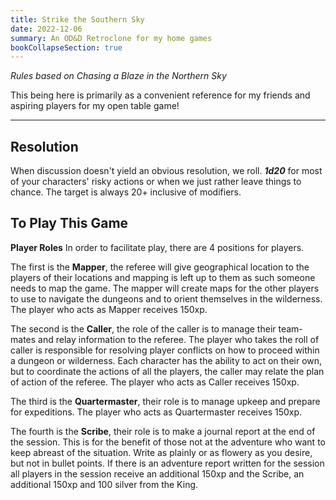 ```yaml
---
title: Strike the Southern Sky
date: 2022-12-06
summary: An OD&D Retroclone for my home games
bookCollapseSection: true
---
```


*Rules based on Chasing a Blaze in the Northern Sky*

This being here is primarily as a convenient reference for my friends and aspiring players for my open table game!

---

## Resolution

When discussion doesn't yield an obvious resolution, we roll. ***1d20*** for most of your characters' risky actions or when we just rather leave things to chance. The target is always 20+ inclusive of modifiers.

## To Play This Game

**Player Roles** In order to facilitate play, there are 4 positions for players.

The first is the **Mapper**, the referee will give geographical location to the players of their locations and mapping is left up to them as such someone needs to map the game. The mapper will create maps for the other players to use to navigate the dungeons and to orient themselves in the wilderness. The player who acts as Mapper receives 150xp.

The second is the **Caller**, the role of the caller is to manage their team-mates and relay information to the referee. The player who takes the roll of caller is responsible for resolving player conflicts on how to proceed within a dungeon or wilderness. Each character has the ability to act on their own, but to coordinate the actions of all the players, the caller may relate the plan of action of the referee. The player who acts as Caller receives 150xp.

The third is the **Quartermaster**, their role is to manage upkeep and prepare for expeditions. The player who acts as Quartermaster receives 150xp.

The fourth is the **Scribe**, their role is to make a journal report at the end of the session. This is for the benefit of those not at the adventure who want to keep abreast of the situation. Write as plainly or as flowery as you desire, but not in bullet points. If there is an adventure report written for the session all players in the session receive an additional 150xp and the Scribe, an additional 150xp and 100 silver from the King.
